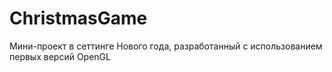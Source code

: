 # ChristmasGame
Мини-проект в сеттинге Нового года, разработанный с использованием первых версий OpenGL
